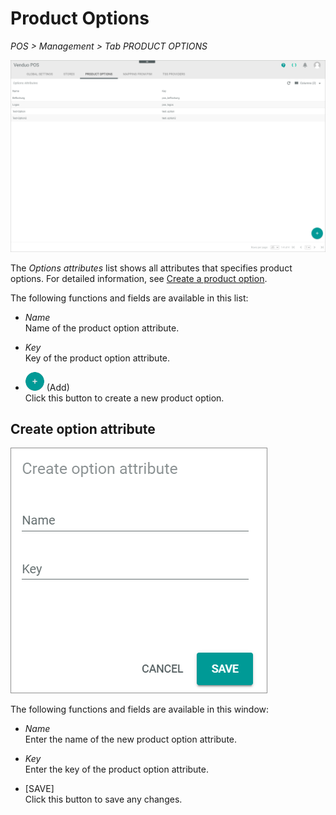 # Product Options

*POS > Management > Tab PRODUCT OPTIONS*

![Options attributes](../../Assets/Screenshots/POS/Management/ProductOptions/ProductOptions.png "[Options attributes]")

The *Options attributes* list shows all attributes that specifies product options. For detailed information, see [Create a product option](../Integration/07_ManageOffers.md#create-a-product-option).

The following functions and fields are available in this list:

- *Name*   
    Name of the product option attribute.

- *Key*   
    Key of the product option attribute.

- ![Add](../../Assets/Icons/Plus01.png "[Add]") (Add)   
    Click this button to create a new product option.

## Create option attribute

![Create option attribute](../../Assets/Screenshots/POS/Management/ProductOptions/CreateOptionAttribute.png "[Create option attribute]")

The following functions and fields are available in this window:

- *Name*   
    Enter the name of the new product option attribute.

- *Key*   
    Enter the key of the product option attribute.

- [SAVE]   
    Click this button to save any changes.